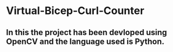 # Virtual-Bicep-Curl-Counter
## In this the project has been devloped using OpenCV and the language used is Python.
